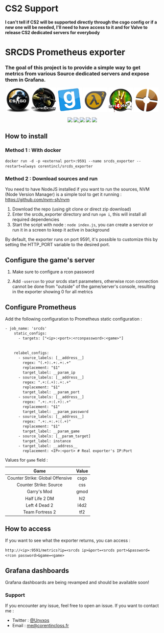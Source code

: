 # CS2 Support
**I can't tell if CS2 will be supported directly through the csgo config or if a new one will be needed, I'll need to have access to it and for Valve to release CS2 dedicated servers for everybody**

# SRCDS Prometheus exporter
### The goal of this project is to provide a simple way to get metrics from various Source dedicated servers and expose them in Grafana.
<p align="center">
    <img src="./images/csgo.png" height="80">
    <img src="./images/css.png" height="80">
    <img src="./images/gmod.png" height="80">
    <img src="./images/hl2.png" height="80">
    <img src="./images/l4d2.png" height="80">
    <img src="./images/tf2.png" height="80">
</p>
<p align="center">
  <img src="https://img.shields.io/github/stars/unyxos/srcds_exporter?style=social">
  <a href="https://hub.docker.com/r/corentincl/srcds_exporter" alt="Activity">
    <img src="https://img.shields.io/docker/pulls/corentincl/srcds_exporter?logo=docker"/>
  </a>
  <img src="https://img.shields.io/docker/v/corentincl/srcds_exporter?logo=docker&sort=semver">
  <img src="https://img.shields.io/docker/image-size/corentincl/srcds_exporter/latest?logo=docker">
  <img src="https://img.shields.io/docker/stars/corentincl/srcds_exporter?logo=docker">
</p>

## How to install

### Method 1 : With docker
`docker run -d -p <external port>:9591 --name srcds_exporter --restart=always corentincl/srcds_exporter`

### Method 2 : Download sources and run

You need to have NodeJS installed if you want to run the sources, NVM (Node Version Manager) is a simple tool to get it running : https://github.com/nvm-sh/nvm

1. Download the repo (using git clone or direct zip download)
2. Enter the srcds_exporter directory and run `npm i`, this will install all required dependencies
3. Start the script with node : `node index.js`, you can create a service or run it in a screen to keep it active in background

By default, the exporter runs on port 9591, it's possible to customize this by setting the HTTP_PORT variable to the desired port.

## Configure the game's server

1. Make sure to configure a rcon password

2. Add `-usercon` to your srcds start parameters, otherwise rcon connection cannot be done from "outside" of the game/server's console, resulting in the exporter showing 0 for all metrics

## Configure Prometheus

Add the following configuration to Prometheus static configuration :

```
- job_name: 'srcds'
    static_configs:
      - targets: ["<ip>:<port>:<rconpassword>:<game>"]


    relabel_configs:
      - source_labels: [__address__]
        regex: "(.+):.+:.+:.+"
        replacement: "$1"
        target_label: __param_ip
      - source_labels: [__address__]
        regex: ".+:(.+):.+:.+"
        replacement: "$1"
        target_label: __param_port
      - source_labels: [__address__]
        regex: ".+:.+:(.+):.+"
        replacement: "$1"
        target_label: __param_password
      - source_labels: [__address__]
        regex: ".+:.+:.+:(.+)"
        replacement: "$1"
        target_label: __param_game
      - source_labels: [__param_target]
        target_label: instance
      - target_label: __address__
        replacement: <IP>:<port> # Real exporter's IP:Port
```

Values for `game` field :

| Game   |      Value      |
|:----------:|:-------------:|
| Counter Strike: Global Offensive |  csgo |
| Counter Strike: Source |    css   |
| Garry's Mod |    gmod   |
| Half Life 2 DM |    hl2   |
| Left 4 Dead 2 |    l4d2   |
| Team Fortress 2 |    tf2   |

## How to access

If you want to see what the exporter returns, you can access :

 `http://<ip>:9591/metrics?ip=<srcds ip>&port=<srcds port>&password=<rcon password>&game=<game>`

## Grafana dashboards

Grafana dashboards are being revamped and should be available soon!

### Support

If you encounter any issue, feel free to open an issue.
If you want to contact me :

* Twitter : [@Unyxos](https://twitter.com/Unyxos)
* Email : [me@corentincloss.fr](mailto://me@corentincloss.fr)
